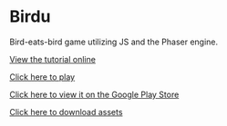 
# Birdu

Bird-eats-bird game utilizing JS and the Phaser engine.

[View the tutorial online](http://jarlowrey.com/blog/phaser-birdu-1.html)

[Click here to play](https://jarlowrey.github.io/Birdu/dist)

[Click here to view it on the Google Play Store](https://play.google.com/store/apps/details?id=com.jtronlabs.birdu)

[Click here to download assets](https://drive.google.com/file/d/0Bx_21h_gew2OcW1KV3BERFg2YUE/view?usp=sharing)
